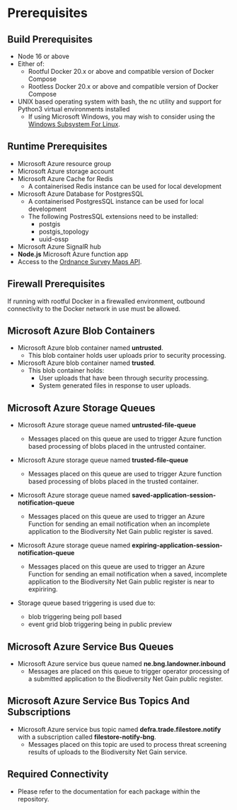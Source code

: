 # Prerequisites

## Build Prerequisites

* Node 16 or above
* Either of:
  * Rootful Docker 20.x or above and compatible version of Docker Compose
  * Rootless Docker 20.x or above and compatible version of Docker Compose
* UNIX based operating system with bash, the nc utility and support for Python3 virtual environments installed
  * If using Microsoft Windows, you may wish to consider using the [Windows Subsystem For Linux](https://docs.microsoft.com/en-us/windows/wsl/about).

## Runtime Prerequisites

* Microsoft Azure resource group
* Microsoft Azure storage account
* Microsoft Azure Cache for Redis
  * A containerised Redis instance can be used for local development
* Microsoft Azure Database for PostgresSQL
  * A containerised PostgresSQL instance can be used for local development
  * The following PostresSQL extensions need to be installed:
    * postgis
    * postgis_topology
    * uuid-ossp
* Microsoft Azure SignalR hub
* **Node.js** Microsoft Azure function app
* Access to the [Ordnance Survey Maps API](https://osdatahub.os.uk/docs/wmts/overview).

## Firewall Prerequisites

If running with rootful Docker in a firewalled environment, outbound connectivity to the Docker network in use must be allowed.

## Microsoft Azure Blob Containers

* Microsoft Azure blob container named **untrusted**.
  * This blob container holds user uploads prior to security processing.
* Microsoft Azure blob container named **trusted**.
  * This blob container holds:
    * User uploads that have been through security processing.
    * System generated files in response to user uploads.

## Microsoft Azure Storage Queues

* Microsoft Azure storage queue named **untrusted-file-queue**
  * Messages placed on this queue are used to trigger Azure function based processing of blobs placed in the untrusted container.
* Microsoft Azure storage queue named **trusted-file-queue**
  * Messages placed on this queue are used to trigger Azure function based processing of blobs placed in the trusted container.
* Microsoft Azure storage queue named **saved-application-session-notification-queue**
  * Messages placed on this queue are used to trigger an Azure Function for sending an email notification when an incomplete application
    to the Biodiversity Net Gain public register is saved.
* Microsoft Azure storage queue named **expiring-application-session-notification-queue**
  * Messages placed on this queue are used to trigger an Azure Function for sending an email notification when a saved, incomplete
    application to the Biodiversity Net Gain public register is near to expiriring.

* Storage queue based triggering is used due to:
  * blob triggering being poll based
  * event grid blob triggering being in public preview

## Microsoft Azure Service Bus Queues

* Microsoft Azure service bus queue named **ne.bng.landowner.inbound**
  * Messages are placed on this queue to trigger operator processing of a submitted application to the Biodiversity Net Gain public register.

##  Microsoft Azure Service Bus Topics And Subscriptions
* Microsoft Azure service bus topic named **defra.trade.filestore.notify** with a subscription called **filestore-notify-bng**.
  * Messages placed on this topic are used to process threat screening results of uploads to the Biodiversity Net Gain service.

## Required Connectivity

* Please refer to the documentation for each package within the repository.

